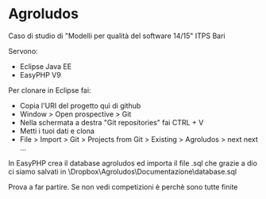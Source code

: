 # Agroludos
Caso di studio di "Modelli per qualità del software 14/15" ITPS Bari

Servono: 
- Eclipse Java EE
- EasyPHP V9

Per clonare in Eclipse fai:
- Copia l'URI del progetto quì di github
- Window > Open prospective > Git
- Nella schermata a destra "Git repositories" fai CTRL + V
- Metti i tuoi dati e clona
- File > Import > Git > Projects from Git > Existing > Agroludos > next next ...

In EasyPHP crea il database agroludos ed importa il file .sql che grazie a dio ci siamo salvati in \Dropbox\Agroludos\Documentazione\database.sql

Prova a far partire. Se non vedi competizioni è perchè sono tutte finite
